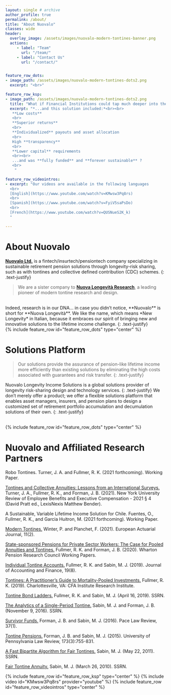 ```yaml
---
layout: single # archive
author_profile: true
permalink: /about/
title: "About Nuovalo"
classes: wide
header:
  overlay_image: /assets/images/nuovalo-modern-tontines-banner.png
  actions:
     - label: "Team"
       url: "/team/"
     - label: "Contact Us"
       url: "/contact/"


feature_row_dots:
- image_path: /assets/images/nuovalo-modern-tontines-dots2.png
  excerpt: "<br>"

feature_row_ksp:
- image_path: /assets/images/nuovalo-modern-tontines-dots2.png
  title: "What if Financial Institutions could tap much deeper into the underserved retirement market ?"
  excerpt: "*...and this solution included:*<br><br>
   **Low costs**
   <br>
   **Superior returns**
   <br>
   **Individualized** payouts and asset allocation
   <br>
   High **transparency**
   <br>
   **Lower capital** requirements
   <br><br>
   ...and was **fully funded** and **forever sustainable** ?
   <br>
    "

feature_row_videointros:
- excerpt: "Our videos are available in the following languages
  <br>
  [English](https://www.youtube.com/watch?v=KMwsw3Pq8rs)
  <br>
  [Spanish](https://www.youtube.com/watch?v=FyiV5saPsDo)
  <br>
  [French](https://www.youtube.com/watch?v=QUSNueS2K_k)
  "

---
```


# About Nuovalo

[**Nuovalo Ltd.**](/) is a fintech/insurtech/pensiontech company specializing in sustainable retirement pension solutions through longevity-risk sharing, such as with tontines and collective defined contribution (CDC) schemes.
{: .text-justify}

>We are a sister company to [**Nuova Longevità Research**](https://www.nuovalongevita.com/), a leading pioneer of modern tontine research and design.  
<br>
Indeed, research is in our DNA… in case you didn’t notice, **Nuovalo** is short for **Nuova Longevità**. We like the name, which means *New Longevity* in Italian, because it embraces our spirit of bringing new and innovative solutions to the lifetime income challenge.
{: .text-justify}

<br>
{% include feature_row id="feature_row_dots" type="center" %}

# Solutions Platform

> Our solutions provide the assurance of pension-like lifetime income more efficiently than existing solutions by eliminating the high costs associated with guarantees and risk transfer.
{: .text-justify}

Nuovalo Longevity Income Solutions is a global solutions provider of longevity risk-sharing design and technology services.
{: .text-justify}
We don’t merely offer a product; we offer a flexible solutions platform that enables asset managers, insurers, and pension plans to design a customized set of retirement portfolio accumulation and decumulation solutions of their own.
{: .text-justify}

<br>
{% include feature_row id="feature_row_dots" type="center" %}

# Nuovalo and Affiliated Research Partners

Robo Tontines.
Turner, J. A. and Fullmer, R. K. (2021 forthcoming). Working Paper.

[Tontines and Collective Annuities: Lessons from an International Surveys.](https://store.lexisnexis.com/products/new-york-university-review-of-employee-benefits-and-executive-compensation-skuusSku13700322)
Turner, J. A., Fullmer, R. K., and Forman, J. B. (2021). New York University Review of Employee Benefits and Executive Compensation - 2021 § 4 (David Pratt ed., LexisNexis Matthew Bender).

A Sustainable, Variable Lifetime Income Solution for Chile.
Fuentes, O., Fullmer, R. K., and Garcia Huitron, M. (2021 forthcoming). Working Paper.

[Modern Tontines.](https://link.springer.com/article/10.1007/s13385-021-00297-8)
Winter, P. and Planchet, F. (2021). European Actuarial Journal, 11(2).

[State-sponsored Pensions for Private Sector Workers: The Case for Pooled Annuities and Tontines.](https://repository.upenn.edu/cgi/viewcontent.cgi?article=1688&context=prc_papers)
Fullmer, R. K. and Forman, J. B. (2020). Wharton Pension Research Council Working Papers.

[Individual Tontine Accounts.](https://doi.org/10.33423/jaf.v19i8.2615)
Fullmer, R. K. and Sabin, M. J. (2019). Journal of Accounting and Finance, 19(8).

[Tontines: A Practitioner’s Guide to Mortality-Pooled Investments.](https://www.cfainstitute.org/-/media/documents/article/rf-brief/fullmer-tontines-rf-brief.ashx)
Fullmer, R. K. (2019). Charlottesville, VA: CFA Institute Research Institute.

[Tontine Bond Ladders.](https://ssrn.com/abstract=3373251)
Fullmer, R. K. and Sabin, M. J. (April 16, 2019). SSRN.

[The Analytics of a Single-Period Tontine.](https://ssrn.com/abstract=2874160)
Sabin, M. J. and Forman, J. B. (November 9, 2016). SSRN.

[Survivor Funds.](https://digitalcommons.pace.edu/plr/vol37/iss1/7)
Forman, J. B. and Sabin, M. J. (2016). Pace Law Review, 37(1).

[Tontine Pensions.](https://scholarship.law.upenn.edu/cgi/viewcontent.cgi?article=9471&context=penn_law_review)
Forman, J. B. and Sabin, M. J. (2015). University of Pennsylvania Law Review, 173(3):755-831.

[A Fast Bipartite Algorithm for Fair Tontines.](https://ssrn.com/abstract=1848737)
Sabin, M. J. (May 22, 2011). SSRN.

[Fair Tontine Annuity.](https://ssrn.com/abstract=1579932)
Sabin, M. J. (March 26, 2010). SSRN.

{% include feature_row id="feature_row_ksp" type="center" %}
{% include video id="KMwsw3Pq8rs" provider="youtube" %}
{% include feature_row id="feature_row_videointros" type="center" %}
